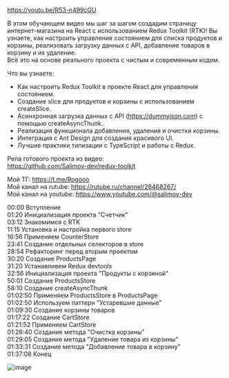 https://youtu.be/R53-n499cGU   
   
В этом обучающем видео мы шаг за шагом создадим страницу интернет-магазина на React с использованием Redux Toolkit (RTK)! Вы узнаете, как настроить управление состоянием для списка продуктов и корзины, реализовать загрузку данных с API, добавление товаров в корзину и их удаление.   
Всё это на основе реального проекта с чистым и современным кодом.   
   
Что вы узнаете:   
- Как настроить Redux Toolkit в проекте React для управления состоянием.   
- Создание slice для продуктов и корзины с использованием createSlice.   
- Асинхронная загрузка данных с API (https://dummyjson.com) с помощью createAsyncThunk.   
- Реализация функционала добавления, удаления и очистки корзины.   
- Интеграция с Ant Design для создания красивого UI.   
- Лучшие практики типизации с TypeScript и работы с Redux.   
   
Репа готового проекта из видео:   
https://github.com/Salimov-dev/redux-toolkit   
   
Мой ТГ: https://t.me/Rogooo   
Мой канал на rutube: https://rutube.ru/channel/28468267/   
Мой канал на youtube: https://www.youtube.com/@salimov-dev   
   
00:00 Вступление   
01:20 Инициализация проекта "Счетчик"   
03:12 Знакомимся с RTK   
11:15 Установка и настройка первого store   
16:56 Применяем CounterStore   
23:41 Создание отдельных селекторов в store   
28:54 Рефакторинг перед вторым проектом   
30:20 Создание ProductsPage   
31:20 Устанавливем Redux devtools   
32:56 Инициализация проекта "Продукты с корзиной"   
50:01 Создание ProductsStore   
58:10 Создание createAsyncThunk   
01:02:50 Применяем ProductsStore в ProductsPage   
01:02:50 Используем паттерн "Устаревшие данные"   
01:09:30 Создание корзины товаров   
01:17:22 Создание CartStore   
01:21:52 Применяем CartStore   
01:26:40 Создание метода "Очистка корзины"   
01:29:05 Создание метода "Удаление товара из корзины"   
01:33:31 Создание метода "Добавление товара в корзину"   
01:37:08 Конец   
   
![image](https://github.com/user-attachments/assets/4b57b516-161d-496e-a56b-f3e40a819de5)

